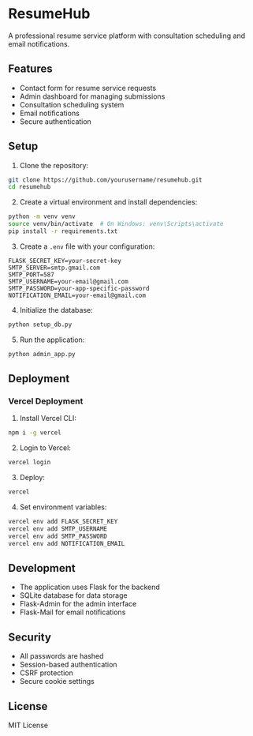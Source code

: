 # ResumeHub

A professional resume service platform with consultation scheduling and email notifications.

## Features

- Contact form for resume service requests
- Admin dashboard for managing submissions
- Consultation scheduling system
- Email notifications
- Secure authentication

## Setup

1. Clone the repository:
```bash
git clone https://github.com/yourusername/resumehub.git
cd resumehub
```

2. Create a virtual environment and install dependencies:
```bash
python -m venv venv
source venv/bin/activate  # On Windows: venv\Scripts\activate
pip install -r requirements.txt
```

3. Create a `.env` file with your configuration:
```env
FLASK_SECRET_KEY=your-secret-key
SMTP_SERVER=smtp.gmail.com
SMTP_PORT=587
SMTP_USERNAME=your-email@gmail.com
SMTP_PASSWORD=your-app-specific-password
NOTIFICATION_EMAIL=your-email@gmail.com
```

4. Initialize the database:
```bash
python setup_db.py
```

5. Run the application:
```bash
python admin_app.py
```

## Deployment

### Vercel Deployment

1. Install Vercel CLI:
```bash
npm i -g vercel
```

2. Login to Vercel:
```bash
vercel login
```

3. Deploy:
```bash
vercel
```

4. Set environment variables:
```bash
vercel env add FLASK_SECRET_KEY
vercel env add SMTP_USERNAME
vercel env add SMTP_PASSWORD
vercel env add NOTIFICATION_EMAIL
```

## Development

- The application uses Flask for the backend
- SQLite database for data storage
- Flask-Admin for the admin interface
- Flask-Mail for email notifications

## Security

- All passwords are hashed
- Session-based authentication
- CSRF protection
- Secure cookie settings

## License

MIT License
